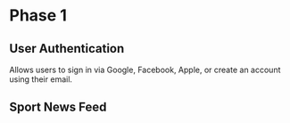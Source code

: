 # Phase 1

## User Authentication
Allows users to sign in via Google, Facebook, Apple, or create an account using their email.


## Sport News Feed
